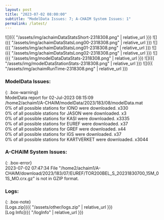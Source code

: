 ```yaml
---
layout: post
title: "2023-07-02 08:00:00"
subtitle: "ModelData Issues: 7; A-CHAIM System Issues: 1"
permalink: /latest/
---
```


![]({{ "/assets/img/achaimDataStatsShort-2318308.png" | relative_url }})
![]({{ "/assets/img/achaimDataStatsLong00-2318308.png" | relative_url }})
![]({{ "/assets/img/achaimDataStatsLong01-2318308.png" | relative_url }})
![]({{ "/assets/img/achaimDataStatsLong02-2318308.png" | relative_url }})
![]({{ "/assets/img/modelDataDataStats-2318308.png" | relative_url }})
![]({{ "/assets/img/modelDataStationStats-2318308.png" | relative_url }})
![]({{ "/assets/img/achaimRunTime-2318308.png" | relative_url }})


### ModelData Issues:  
  
{: .box-warning}  
 ModelData report for 02-Jul-2023 08:15:09   
 /home2/achaim1/A-CHAIM/modelData/2023/183/08/modelData.mat   
 0% of all possible stations for IONO were downloaded. x330   
 0% of all possible stations for JASON were downloaded. x3   
 0% of all possible stations for KASI were downloaded. x3335   
 0% of all possible stations for EUREF were downloaded. x37   
 0% of all possible stations for GREF were downloaded. x44   
 0% of all possible stations for IGS were downloaded. x37   
 0% of all possible stations for KARTVERKET were downloaded. x3044   
  
### A-CHAIM System Issues:  
  
{: .box-error}  
2023-07-02 07:47:34 File "/home2/achaim1/A-CHAIM/download/2023/183/07/EUREF/TOR200BEL_S_20231830700_15M_01S_MO.crx.gz" is not in GZIP format.  

### Logs:  
  
{: .box-note}  
[Logs.zip]({{ "/assets/other/logs.zip" | relative_url }})  
[Log Info]({{ "/logInfo" | relative_url }})  
